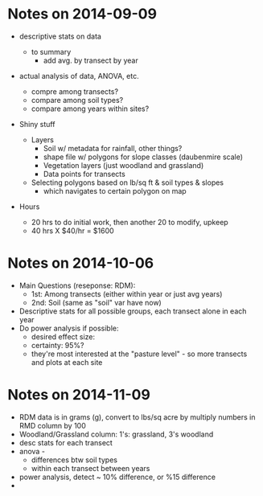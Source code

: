 # Notes on 2014-09-09

* descriptive stats on data
  * to summary
    * add avg. by transect by year
* actual analysis of data, ANOVA, etc.
  * compre among transects?
  * compare among soil types?
  * compare among years within sites?
* Shiny stuff
  * Layers
    * Soil w/ metadata for rainfall, other things?
    * shape file w/ polygons for slope classes (daubenmire scale)
    * Vegetation layers (just woodland and grassland)
    * Data points for transects
  * Selecting polygons based on lb/sq ft & soil types & slopes
    * which navigates to certain polygon on map

* Hours
  * 20 hrs to do initial work, then another 20 to modify, upkeep
  * 40 hrs X $40/hr = $1600


# Notes on 2014-10-06

* Main Questions (reseponse: RDM):
  * 1st: Among transects (either within year or just avg years)
  * 2nd: Soil (same as "soil" var have now)
* Descriptive stats for all possible groups, each transect alone in each year
* Do power analysis if possible:
  * desired effect size:
  * certainty: 95%?
  * they're most interested at the "pasture level" - so more transects and plots at each site

# Notes on 2014-11-09

* RDM data is in grams (g), convert to lbs/sq acre by multiply numbers in RMD column by 100
* Woodland/Grassland column: 1's: grassland, 3's woodland
* desc stats for each transect
* anova - 
  * differences btw soil types
  * within each transect between years
* power analysis, detect ~ 10% difference, or %15 difference
* 
